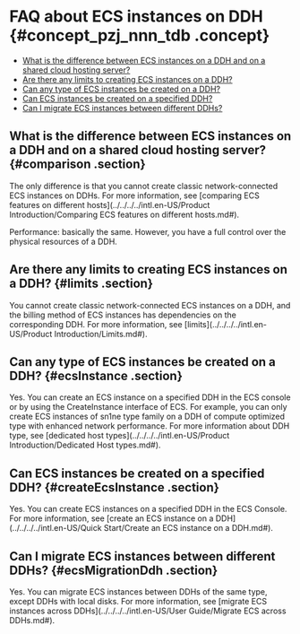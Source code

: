 # FAQ about ECS instances on DDH {#concept_pzj_nnn_tdb .concept}

-   [What is the difference between ECS instances on a DDH and on a shared cloud hosting server?](#)
-   [Are there any limits to creating ECS instances on a DDH?](#)
-   [Can any type of ECS instances be created on a DDH?](#)
-   [Can ECS instances be created on a specified DDH?](#)
-   [Can I migrate ECS instances between different DDHs?](#)

## What is the difference between ECS instances on a DDH and on a shared cloud hosting server? {#comparison .section}

The only difference is that you cannot create classic network-connected ECS instances on DDHs. For more information, see [comparing ECS features on different hosts](../../../../intl.en-US/Product Introduction/Comparing ECS features on different hosts.md#).

Performance: basically the same. However, you have a full control over the physical resources of a DDH.

## Are there any limits to creating ECS instances on a DDH? {#limits .section}

You cannot create classic network-connected ECS instances on a DDH, and the billing method of ECS instances has dependencies on the corresponding DDH. For more information, see [limits](../../../../intl.en-US/Product Introduction/Limits.md#).

## Can any type of ECS instances be created on a DDH? {#ecsInstance .section}

Yes. You can create an ECS instance on a specified DDH in the ECS console or by using the CreateInstance interface of ECS. For example, you can only create ECS instances of sn1ne type family on a DDH of compute optimized type with enhanced network performance. For more information about DDH type, see [dedicated host types](../../../../intl.en-US/Product Introduction/Dedicated Host types.md#).

## Can ECS instances be created on a specified DDH? {#createEcsInstance .section}

Yes. You can create ECS instances on a specified DDH in the ECS Console. For more information, see [create an ECS instance on a DDH](../../../../intl.en-US/Quick Start/Create an ECS instance on a DDH.md#).

## Can I migrate ECS instances between different DDHs? {#ecsMigrationDdh .section}

Yes. You can migrate ECS instances between DDHs of the same type, except DDHs with local disks. For more information, see [migrate ECS instances across DDHs](../../../../intl.en-US/User Guide/Migrate ECS across DDHs.md#).

